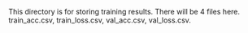 This directory is for storing training results. There will be 4 files here. train_acc.csv, train_loss.csv, val_acc.csv, val_loss.csv.